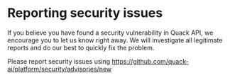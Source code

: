 # Reporting security issues

If you believe you have found a security vulnerability in Quack API, we encourage you to let us know right away. We will investigate all legitimate reports and do our best to quickly fix the problem.

Please report security issues using https://github.com/quack-ai/platform/security/advisories/new
